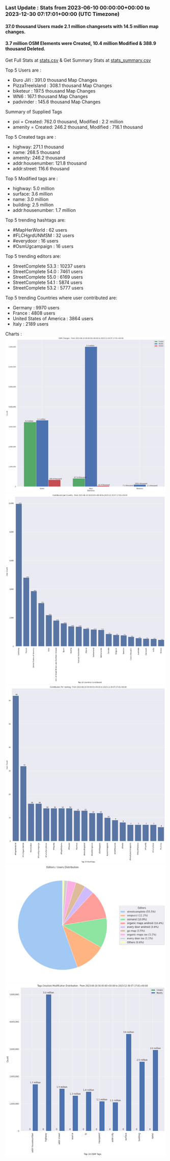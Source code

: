 ### Last Update : Stats from 2023-06-10 00:00:00+00:00 to 2023-12-30 07:17:01+00:00 (UTC Timezone)

#### 37.0 thousand Users made 2.1 million changesets with 14.5 million map changes.
#### 3.7 million OSM Elements were Created, 10.4 million Modified & 388.9 thousand Deleted.
Get Full Stats at [stats.csv](/stats/fieldmappers/Daily/stats.csv)
 & Get Summary Stats at [stats_summary.csv](/stats/fieldmappers/Daily/stats_summary.csv)

Top 5 Users are : 
- Đuro Jiří : 391.0 thousand Map Changes
- PizzaTreeIsland : 308.1 thousand Map Changes
- biketeur : 197.5 thousand Map Changes
- WN6 : 167.1 thousand Map Changes
- padvinder : 145.6 thousand Map Changes

Summary of Supplied Tags
- poi = Created: 762.0 thousand, Modified : 2.2 million
- amenity = Created: 246.2 thousand, Modified : 716.1 thousand


Top 5 Created tags are :
- highway: 271.1 thousand
- name: 268.5 thousand
- amenity: 246.2 thousand
- addr:housenumber: 121.8 thousand
- addr:street: 116.6 thousand


Top 5 Modified tags are :
- highway: 5.0 million
- surface: 3.6 million
- name: 3.0 million
- building: 2.5 million
- addr:housenumber: 1.7 million


Top 5 trending hashtags are:
- #MapHerWorld : 62 users
- #FLCHgrdUNMSM : 32 users
- #everydoor : 16 users
- #OsmUgcampaign : 16 users


Top 5 trending editors are:
- StreetComplete 53.3 : 10237 users
- StreetComplete 54.0 : 7461 users
- StreetComplete 55.0 : 6169 users
- StreetComplete 54.1 : 5874 users
- StreetComplete 53.2 : 5777 users


Top 5 trending Countries where user contributed are:
- Germany : 9970 users
- France : 4808 users
- United States of America : 3864 users
- Italy : 2189 users


 Charts : 
![Alt text](./stats_osm_changes.png) 
![Alt text](./stats_users_per_country.png) 
![Alt text](./stats_users_per_hashtag.png) 
![Alt text](./stats_editors_pie_chart.png) 
![Alt text](./stats_tags.png) 
